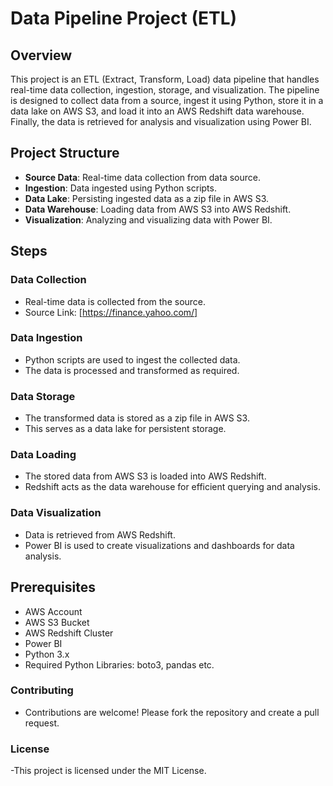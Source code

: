 # Data Pipeline Project (ETL)

## Overview

This project is an ETL (Extract, Transform, Load) data pipeline that handles real-time data collection, ingestion, storage, and visualization. The pipeline is designed to collect data from a source, ingest it using Python, store it in a data lake on AWS S3, and load it into an AWS Redshift data warehouse. Finally, the data is retrieved for analysis and visualization using Power BI.

## Project Structure

- **Source Data**: Real-time data collection from data source.
- **Ingestion**: Data ingested using Python scripts.
- **Data Lake**: Persisting ingested data as a zip file in AWS S3.
- **Data Warehouse**: Loading data from AWS S3 into AWS Redshift.
- **Visualization**: Analyzing and visualizing data with Power BI.

## Steps

### Data Collection
- Real-time data is collected from the source.
- Source Link: [https://finance.yahoo.com/]

### Data Ingestion
- Python scripts are used to ingest the collected data.
- The data is processed and transformed as required.

### Data Storage
- The transformed data is stored as a zip file in AWS S3.
- This serves as a data lake for persistent storage.

### Data Loading
- The stored data from AWS S3 is loaded into AWS Redshift.
- Redshift acts as the data warehouse for efficient querying and analysis.

### Data Visualization
- Data is retrieved from AWS Redshift.
- Power BI is used to create visualizations and dashboards for data analysis.

## Prerequisites

- AWS Account
- AWS S3 Bucket
- AWS Redshift Cluster
- Power BI
- Python 3.x
- Required Python Libraries: boto3, pandas etc.

### Contributing
- Contributions are welcome! Please fork the repository and create a pull request.

### License
-This project is licensed under the MIT License.

